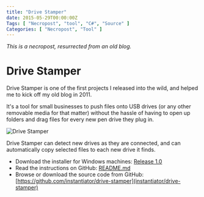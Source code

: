 ```yaml
---
title: "Drive Stamper"
date: 2015-05-29T00:00:00Z
Tags: [ "Necropost", "tool", "C#", "Source" ]
Categories: [ "Necropost", "Tool" ]
---
```


*This is a necropost, resurrected from an old blog.*

# Drive Stamper

Drive Stamper is one of the first projects I released into the wild, and helped me to kick off my old blog in 2011.

It's a tool for small businesses to push files onto USB drives (or any other removable media for that matter) without the hassle of having to open up folders and drag files for every new pen drive they plug in.

![Drive Stamper](/necro-images/drives1.png)

Drive Stamper can detect new drives as they are connected, and can automatically copy selected files to each new drive it finds.

* Download the installer for Windows machines: [Release 1.0](https://github.com/instantiator/drive-stamper/releases/tag/1.0)
* Read the instructions on GitHub: [README.md](https://github.com/instantiator/drive-stamper/blob/master/README.md)
* Browse or download the source code from GitHub: [https://github.com/instantiator/drive-stamper](instantiator/drive-stamper)
